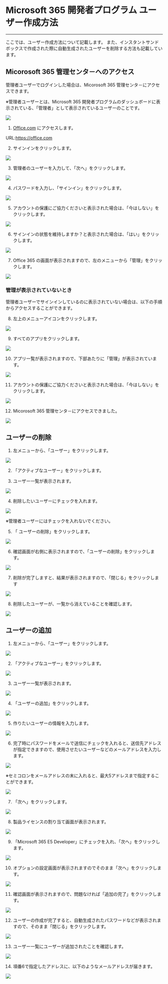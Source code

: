 # Microsoft 365 開発者プログラム ユーザー作成方法

---

ここでは、ユーザー作成方法について記載します。
また、インスタントサンドボックスで作成された際に自動生成されたユーザーを削除する方法も記載しています。

## Micorosoft 365 管理センタ－へのアクセス

管理者ユーザーでログインした場合は、Micorosoft 365 管理センタ－にアクセスできます。

※管理者ユーザーとは、Microsoft 365 開発者プログラムのダッシュボードに表示されている、「管理者」として表示されているユーザーのことです。

![](pasteimage/2022-07-31-19-47-33.png)

1. [Office.com](https://office.com) にアクセスします。

URL:https://office.com

2. サインインをクリックします。

![](pasteimage/2022-07-31-19-49-35.png)

3. 管理者のユーザーを入力して、「次へ」をクリックします。

![](pasteimage/2022-07-31-19-50-43.png)

4. パスワードを入力し、「サインイン」をクリックします。

![](pasteimage/2022-07-31-19-51-44.png)

5. アカウントの保護にご協力くださいと表示された場合は、「今はしない」をクリックします。

![](pasteimage/2022-07-31-19-52-48.png)

6. サインインの状態を維持しますか？と表示された場合は、「はい」をクリックします。

![](pasteimage/2022-07-31-19-53-59.png)

7. Office 365 の画面が表示されますので、左のメニューから「管理」をクリックします。

![](pasteimage/2022-07-31-19-54-55.png)

### 管理が表示されていないとき

管理者ユーザーでサインインしているのに表示されていない場合は、以下の手順からアクセスすることができます。

8. 左上のメニューアイコンをクリックします。

![](pasteimage/2022-07-31-19-55-33.png)

9. すべてのアプリをクリックします。

![](pasteimage/2022-07-31-19-57-24.png)

10. アプリ一覧が表示されますので、下部あたりに「管理」が表示されています。

![](pasteimage/2022-07-31-19-58-19.png)

11. アカウントの保護にご協力くださいと表示された場合は、「今はしない」をクリックします。

![](pasteimage/2022-07-31-19-52-48.png)

12. Micorosoft 365 管理センタ－にアクセスできました。

![](pasteimage/2022-07-31-19-59-47.png)

## ユーザーの削除

1. 左メニューから、「ユーザー」をクリックします。

![](pasteimage/2022-07-31-20-01-34.png)

2. 「アクティブなユーザー」をクリックします。

3. ユーザー一覧が表示されます。

![](pasteimage/2022-07-31-20-03-12.png)

4. 削除したいユーザーにチェックを入れます。

![](pasteimage/2022-07-31-20-04-16.png)

※管理者ユーザーにはチェックを入れないでください。

5. 「 ユーザーの削除」をクリックします。

![](pasteimage/2022-07-31-20-05-20.png)

6. 確認画面が右側に表示されますので、「ユーザーの削除」をクリックします。

![](pasteimage/2022-07-31-20-06-12.png)

7. 削除が完了しますと、結果が表示されますので、「閉じる」をクリックします

![](pasteimage/2022-07-31-20-07-47.png)

8. 削除したユーザーが、一覧から消えていることを確認します。

![](pasteimage/2022-07-31-20-08-38.png)

## ユーザーの追加

1. 左メニューから、「ユーザー」をクリックします。

![](pasteimage/2022-07-31-20-01-34.png)

2. 「アクティブなユーザー」をクリックします。

![](pasteimage/2022-07-31-20-02-18.png)

3. ユーザー一覧が表示されます。

![](pasteimage/2022-07-31-20-08-38.png)

4. 「ユーザーの追加」をクリックします。

![](pasteimage/2022-07-31-20-10-23.png)

5. 作りたいユーザーの情報を入力します。

![](pasteimage/2022-07-31-20-12-37.png)

6. 完了時にパスワードをメールで送信にチェックを入れると、送信先アドレスが指定できますので、使用させたいユーザーなどのメールアドレスを入力します。

![](pasteimage/2022-07-31-20-14-13.png)

※セミコロンをメールアドレスの末に入れると、最大5アドレスまで指定することができます。

![](pasteimage/2022-07-31-20-16-06.png)

7. 「次へ」をクリックします。

![](pasteimage/2022-07-31-20-17-19.png)

8. 製品ライセンスの割り当て画面が表示されます。

![](pasteimage/2022-07-31-20-18-03.png)

9. 「Microsoft 365 E5 Developer」にチェックを入れ、「次へ」をクリックします。

![](pasteimage/2022-07-31-20-19-40.png)

10. オプションの設定画面が表示されますのでそのまま「次へ」をクリックします。

![](pasteimage/2022-07-31-20-20-20.png)

11. 確認画面が表示されますので、問題なければ「追加の完了」をクリックします。

![](pasteimage/2022-07-31-20-21-11.png)

12. ユーザーの作成が完了すると、自動生成されたパスワードなどが表示されますので、そのまま「閉じる」をクリックします。

![](pasteimage/2022-07-31-20-22-16.png)

13. ユーザー一覧にユーザーが追加されたことを確認します。

![](pasteimage/2022-07-31-20-22-48.png)

14. 項番6で指定したアドレスに、以下のようなメールアドレスが届きます。

![](pasteimage/2022-07-31-20-24-13.png)

